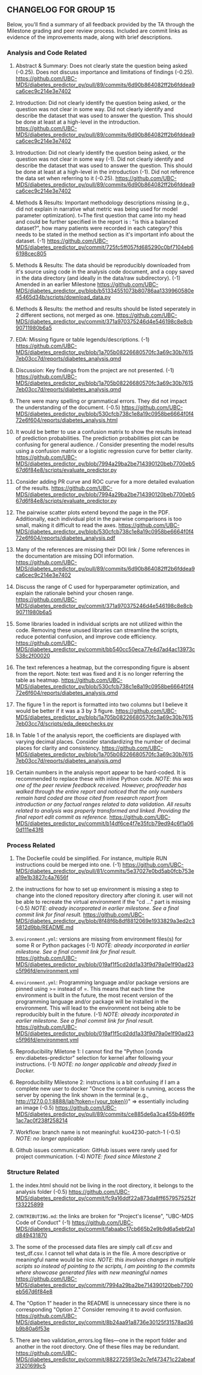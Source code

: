 ## CHANGELOG FOR GROUP 15

Below, you'll find a summary of all feedback provided by the TA through the Milestone grading and peer review process. 
Included are commit links as evidence of the improvements made, along with brief descriptions.

### Analysis and Code Related

1. Abstract & Summary: Does not clearly state the question being asked (-0.25). Does not discuss importance and limitations of findings (-0.25).
https://github.com/UBC-MDS/diabetes_predictor_py/pull/89/commits/6d90b864082ff2b6fddea9ca6cec9c214e3e7402

2. Introduction: Did not clearly identify the question being asked, or the question was not clear in some way. Did not clearly identify and describe the dataset that was used to answer the question. This should be done at least at a high-level in the introduction.
https://github.com/UBC-MDS/diabetes_predictor_py/pull/89/commits/6d90b864082ff2b6fddea9ca6cec9c214e3e7402

3. Introduction: Did not clearly identify the question being asked, or the question was not clear in some way (-1). Did not clearly identify and describe the dataset that was used to answer the question. This should be done at least at a high-level in the introduction (-1). Did not reference the data set when referring to it (-0.25).
https://github.com/UBC-MDS/diabetes_predictor_py/pull/89/commits/6d90b864082ff2b6fddea9ca6cec9c214e3e7402

4. Methods & Results: Important methodology descriptions missing (e.g., did not explain in narrative what metric was being used for model parameter optimization). t=The first question that came into my head and could be further specified in the report is : "is this a balanced dataset?", how many patients were recorded in each category? this needs to be stated in the method section as it's important info about the dataset. (-1)
https://github.com/UBC-MDS/diabetes_predictor_py/commit/725fc5ff057fd685290c0bf7104eb66198cec805

5. Methods & Results: The data should be reproducibly downloaded from it's source using code in the analysis code document, and a copy saved in the data directory (and ideally in the data/raw subdirectory). (-1) 
Amended in an earlier Milestone
https://github.com/UBC-MDS/diabetes_predictor_py/blob/b51334551073b80786aa1339960580e45465d34b/scripts/download_data.py

6. Methods & Results: the method and results should be listed seperately in 2 different sections, not merged as one.
https://github.com/UBC-MDS/diabetes_predictor_py/commit/371a970375246d4e546198c8e8cb90711980b6a5

7. EDA: Missing figure or table legends/descriptions. (-1)
https://github.com/UBC-MDS/diabetes_predictor_py/blob/1a705b08226680570fc3a69c30b76157eb03cc7d/reports/diabetes_analysis.qmd

8. Discussion: Key findings from the project are not presented. (-1)
https://github.com/UBC-MDS/diabetes_predictor_py/blob/1a705b08226680570fc3a69c30b76157eb03cc7d/reports/diabetes_analysis.qmd

9. There were many spelling or grammatical errors. They did not impact the understanding of the document. (-0.5)
https://github.com/UBC-MDS/diabetes_predictor_py/blob/530cfcb738c1e8a19c0958be6664f0f472e6f604/reports/diabetes_analysis.html

10. It would be better to use a confusion matrix to show the results instead of prediction probabilities. The prediction probabilities plot can be confusing for general audience. / Consider presenting the model results using a confusion matrix or a logistic regression curve for better clarity.
https://github.com/UBC-MDS/diabetes_predictor_py/blob/7994a29ba2be714390120beb7700eb567d6f84e8/scripts/evaluate_predictor.py

11. Consider adding PR curve and ROC curve for a more detailed evaluation of the results.
https://github.com/UBC-MDS/diabetes_predictor_py/blob/7994a29ba2be714390120beb7700eb567d6f84e8/scripts/evaluate_predictor.py

12. The pairwise scatter plots extend beyond the page in the PDF. Additionally, each individual plot in the pairwise comparisons is too small, making it difficult to read the axes.
https://github.com/UBC-MDS/diabetes_predictor_py/blob/530cfcb738c1e8a19c0958be6664f0f472e6f604/reports/diabetes_analysis.pdf

13. Many of the references are missing their DOI link / Some references in the documentation are missing DOI information.
https://github.com/UBC-MDS/diabetes_predictor_py/pull/89/commits/6d90b864082ff2b6fddea9ca6cec9c214e3e7402

14. Discuss the range of C used for hyperparameter optimization, and explain the rationale behind your chosen range.
https://github.com/UBC-MDS/diabetes_predictor_py/commit/371a970375246d4e546198c8e8cb90711980b6a5

15. Some libraries loaded in individual scripts are not utilized within the code. Removing these unused libraries can streamline the scripts, reduce potential confusion, and improve code efficiency.
https://github.com/UBC-MDS/diabetes_predictor_py/commit/bb540cc50eca77e4d7ad4ac13973c538c2f00020

16. The text references a heatmap, but the corresponding figure is absent from the report.
Note: text was fixed and it is no longer referring the table as heatmap.
https://github.com/UBC-MDS/diabetes_predictor_py/blob/530cfcb738c1e8a19c0958be6664f0f472e6f604/reports/diabetes_analysis.qmd

17. The figure 1 in the report is formatted into two columns but I believe it would be better if it was a 3 by 3 figure.
https://github.com/UBC-MDS/diabetes_predictor_py/blob/1a705b08226680570fc3a69c30b76157eb03cc7d/scripts/eda_deepchecks.py

18. In Table 1 of the analysis report, the coefficients are displayed with varying decimal places. Consider standardizing the number of decimal places for clarity and consistency.
https://github.com/UBC-MDS/diabetes_predictor_py/blob/1a705b08226680570fc3a69c30b76157eb03cc7d/reports/diabetes_analysis.qmd

19. Certain numbers in the analysis report appear to be hard-coded. It is recommended to replace these with inline Python code.
_NOTE: this was one of the peer review feedback received. However, proofreader has walked through the entire report and noticed that the only numbers remain hard coded are those cited from research report from introduction or any factual ranges related to data validation. All results related to analysis was properly transformed and linked. Providing the final report edit commit as reference._ 
https://github.com/UBC-MDS/diabetes_predictor_py/commit/b14df6ce4f7e35fcb79ed94c6f1a060d111e43f6


### Process Related

1. The Dockefile could be simplified. For instance, multiple RUN instructions could be merged into one. (-1)
https://github.com/UBC-MDS/diabetes_predictor_py/pull/81/commits/5e37027e0bd5ab0fcb753ea19e1b3827c4a7656f

2. the instructions for how to set up environment is missing a step to change into the cloned repository directory after cloning it. user will not be able to recreate the virtual environment if the "cd ..." part is missing (-0.5)
_NOTE: already incorporated in earlier milestone. See a final commit link for final result._
https://github.com/UBC-MDS/diabetes_predictor_py/blob/8f48f6b8df8812069e1933829a3ed2c35812d9bb/README.md

3. `environment.yml`: versions are missing from environment files(s) for some R or Python packages (-1) 
_NOTE: already incorporated in earlier milestone. See a final commit link for final result._
https://github.com/UBC-MDS/diabetes_predictor_py/blob/019af1f5cd2dd1a33f9d79a0e1f90ad23c5f96fd/environment.yml

4. `environment.yml`: Programming language and/or package versions are pinned using >= instead of =. This means that each time the environment is built in the future, the most recent version of the programming language and/or package will be installed in the environment. This will lead to the environment not being able to be reproducibly built in the future. (-1)
_NOTE: already incorporated in earlier milestone. See a final commit link for final result._
https://github.com/UBC-MDS/diabetes_predictor_py/blob/019af1f5cd2dd1a33f9d79a0e1f90ad23c5f96fd/environment.yml

5. Reproducibility Miletone 1: I cannot find the "Python [conda env:diabetes-predictor" selection for kernel after following your instructions. (-1)
_NOTE: no longer applicable and already fixed in Docker._

6. Reproducibility Milestone 2:  instructions is a bit confusing if I am a complete new user to docker "Once the container is running, access the server by opening the link shown in the terminal (e.g., http://127.0.0.1:8888/lab?token={your_token})" => essentially including an image (-0.5)
https://github.com/UBC-MDS/diabetes_predictor_py/pull/89/commits/ce885de6a3ca455b469ffe1ac7ac0f238f258214

7. Workflow: branch name is not meaningful: kuo4230-patch-1 (-0.5)
_NOTE: no longer applicable_

8. Github issues communication: GitHub issues were rarely used for project communication. (-4)
_NOTE: fixed since Milestone 2_

### Structure Related

1. the index.html should not be living in the root directory, it belongs to the analysis folder (-0.5)
https://github.com/UBC-MDS/diabetes_predictor_py/commit/fc9a16ddf22a873da8ff6579575252ff33225899

2. `CONTRIBUTING.md`: the links are broken for "Project's license", "UBC-MDS Code of Conduct" (-1)
https://github.com/UBC-MDS/diabetes_predictor_py/commit/fabaabc17cb665b2e9b9d6a5ebf2a1d849431870

3. The some of the processed data files are simply call df.csv and test_df.csv. I cannot tell what data is in the file. A more descriptive or meaningful name would be nice.
_NOTE: this involves changes in multiple scripts so instead of pointing to the scripts, I am pointing to the commits where showcase generated files with new meaningful names_
https://github.com/UBC-MDS/diabetes_predictor_py/commit/7994a29ba2be714390120beb7700eb567d6f84e8

4. The "Option 1" header in the README is unnecessary since there is no corresponding "Option 2." Consider removing it to avoid confusion.
https://github.com/UBC-MDS/diabetes_predictor_py/commit/8b24aa91a8736e30125f31578ad36b9b80a6f53e

5. There are two validation_errors.log files—one in the report folder and another in the root directory. One of these files may be redundant.
https://github.com/UBC-MDS/diabetes_predictor_py/commit/8822725913e2c7ef473471c22abeaf31201699c5